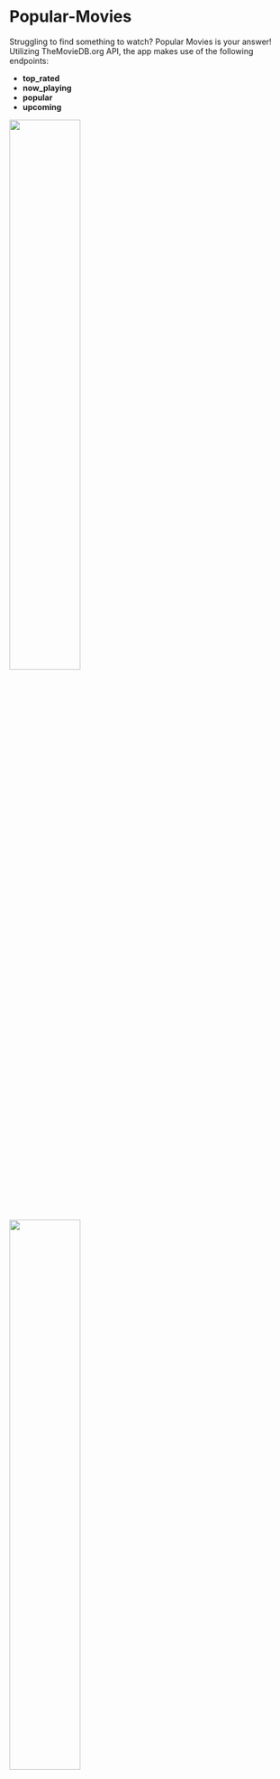 # Popular-Movies
Struggling to find something to watch? Popular Movies is your answer! Utilizing TheMovieDB.org API, the app makes use of the following endpoints:
- <b>top_rated</b>
- <b>now_playing</b>
- <b>popular</b>
- <b>upcoming</b>

<img src="http://packerlabs.com/projects/popmovies/Screenshot_20170326-120619.png" width="50%" height="50%">
<img src="http://packerlabs.com/projects/popmovies/Screenshot_20170326-120630.png" width="50%" height="50%">
<img src="http://packerlabs.com/projects/popmovies/Screenshot_20170326-120636.png" width="50%" height="50%">
<img src="http://packerlabs.com/projects/popmovies/Screenshot_20170326-125712.png" width="50%" height="50%">

<b>Landscape Orientation </b>
- You can now enjoy the same movie finding greatness in landscape!
<img src="http://packerlabs.com/projects/popmovies/Screenshot_20170326-130148.png" width="50%" height="50%">
<img src="http://packerlabs.com/projects/popmovies/Screenshot_20170326-125859.png" width="50%" height="50%">
<img src="http://packerlabs.com/projects/popmovies/Screenshot_20170326-124741.png" width="50%" height="50%">
<img src="http://packerlabs.com/projects/popmovies/Screenshot_20170326-124738.png" width="50%" height="50%">

<b>Favorited Movies </b>
- You can now Favorite movies and see them in one place powered by a Content Provider and SQL Lite Database
<img src="http://packerlabs.com/projects/popmovies/Screenshot_20170326-120759.png" width="50%" height="50%">

<b>View Trailers</b>
- Select a movie and view trailers straight from Youtube!
<img src="http://packerlabs.com/projects/popmovies/Screenshot_20170326-120722.png" width="50%" height="50%">

<b>Share Trailers</b>
- Select a trailer and share with your friends! 
<img src="http://packerlabs.com/projects/popmovies/Screenshot_20170326-122804.png" width="50%" height="50%">

<b>View Reviews</b>
- View reviews from selected movies and see what the hype is about.
<img src="http://packerlabs.com/projects/popmovies/Screenshot_20170326-120728.png" width="50%" height="50%">

<b>Offline Mode</b>
- Favorited movies are available offline now! Added prompts to alert users when they arn't connected.
<img src="http://packerlabs.com/projects/popmovies/Screenshot_20170326-124230.png" width="50%" height="50%">

## Get Started
To View This in Action, **Request an API Key from here**:
https://www.themoviedb.org/account/signup

